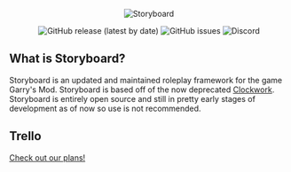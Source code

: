 <p align="center">
	<img src="https://i.imgur.com/wfDR6ip.png" alt="Storyboard" />
</p>

<p align="center">
  <img alt="GitHub release (latest by date)" src="https://img.shields.io/github/downloads/TacticalToaster/storyboard/latest/total">
  <img alt="GitHub issues" src="https://img.shields.io/github/issues-raw/TacticalToaster/storyboard?color=%23f7ac2a">
  <img alt="Discord" src="https://img.shields.io/discord/975253526525661204?color=%235865f2&label=discord&logoColor=%23dadbe8">
</p>

## What is Storyboard?
Storyboard is an updated and maintained roleplay framework for the game Garry's Mod. Storyboard is based off of the now deprecated [Clockwork](https://github.com/cloudsixteen/Clockwork). Storyboard is entirely open source and still in pretty early stages of development as of now so use is not recommended.

## Trello
[Check out our plans!](https://trello.com/b/bxa0fpH5/storyboard)
